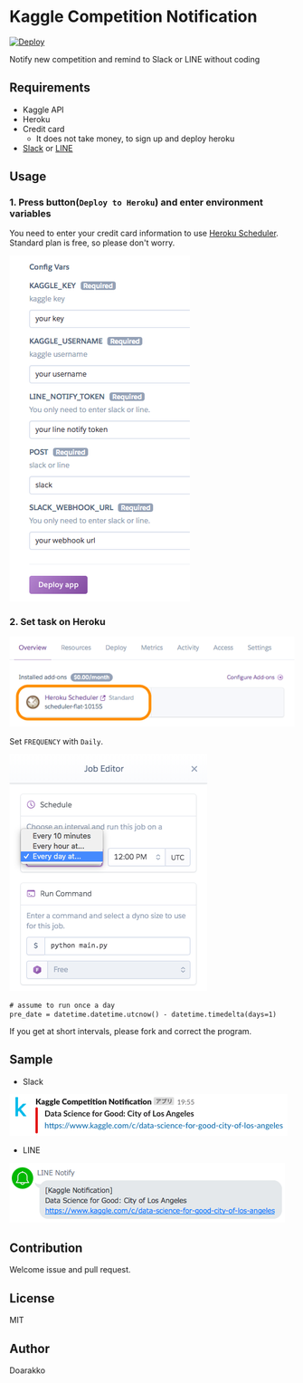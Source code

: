 # Kaggle Competition Notification
[![Deploy](https://www.herokucdn.com/deploy/button.png)](https://heroku.com/deploy)

Notify new competition and remind to Slack or LINE without coding

## Requirements
- Kaggle API
- Heroku
- Credit card
    - It does not take money, to sign up and deploy heroku
- [Slack](https://api.slack.com/incoming-webhooks) or [LINE](https://notify-bot.line.me)

## Usage
### 1. Press button(`Deploy to Heroku`) and enter environment variables
You need to enter your credit card information to use [Heroku Scheduler](https://devcenter.heroku.com/articles/scheduler).  
Standard plan is free, so please don't worry.

![](img/enter-config-vars.png)

### 2. Set task on Heroku
![](img/select-scheduler.png)

Set `FREQUENCY` with `Daily`.

![](img/set-schedule.png)


```
# assume to run once a day
pre_date = datetime.datetime.utcnow() - datetime.timedelta(days=1)
```

If you get at short intervals, please fork and correct the program.

## Sample
- Slack

![](img/slack-sample.png)

- LINE

![](img/line-sample.png)

## Contribution
Welcome issue and pull request.

## License
MIT

## Author
Doarakko
